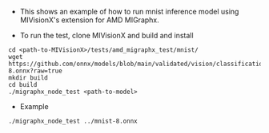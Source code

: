 * This shows an example of how to run mnist inference model using MIVisionX's extension for AMD MIGraphx.

* To run the test, clone MIVisionX and build and install
```
cd <path-to-MIVisionX>/tests/amd_migraphx_test/mnist/
wget https://github.com/onnx/models/blob/main/validated/vision/classification/mnist/model/mnist-8.onnx?raw=true
mkdir build
cd build
./migraphx_node_test <path-to-model>
```

* Example
```
./migraphx_node_test ../mnist-8.onnx 
```

